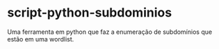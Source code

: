 # script-python-subdominios
Uma ferramenta em python que faz a enumeração de subdomínios que estão em uma wordlist.
